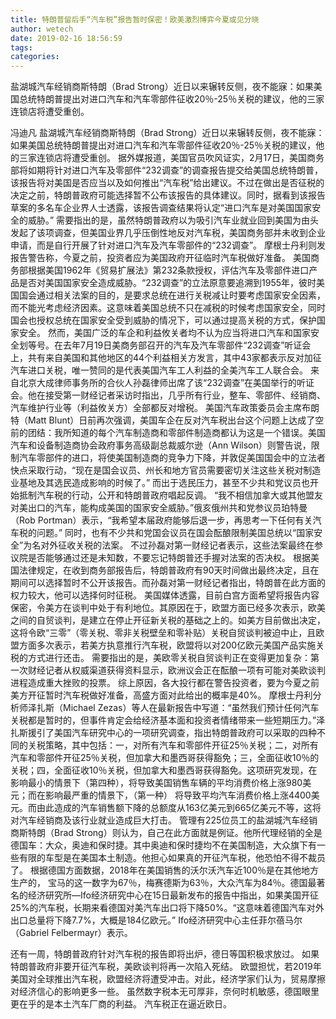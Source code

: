 ```yaml
---
title: 特朗普留后手“汽车税”报告暂时保密！欧美激烈博弈今夏或见分晓
author: wetech
date: 2019-02-16 18:56:59
tags: 
categories: 
---
```

盐湖城汽车经销商斯特朗（Brad Strong）近日以来辗转反侧，夜不能寐：如果美国总统特朗普提出对进口汽车和汽车零部件征收20％-25％关税的建议，他的三家连锁店将遭受重创。
<!-- more -->
冯迪凡
盐湖城汽车经销商斯特朗（Brad Strong）近日以来辗转反侧，夜不能寐：如果美国总统特朗普提出对进口汽车和汽车零部件征收20％-25％关税的建议，他的三家连锁店将遭受重创。
据外媒报道，美国官员吹风证实，2月17日，美国商务部将如期将针对进口汽车及零部件“232调查”的调查报告提交给美国总统特朗普，该报告将对美国是否应当以及如何推出“汽车税”给出建议。不过在做出是否征税的决定之前，特朗普政府可能选择暂不公布该报告的具体建议。同时，据看到该报告草案的多名车企业界人士透露，该报告调查结果将认定“进口汽车是对美国国家安全的威胁。”
需要指出的是，虽然特朗普政府以为吸引汽车业就业回到美国为由头发起了该项调查，但美国业界几乎压倒性地反对汽车税，美国商务部并未收到企业申请，而是自行开展了针对进口汽车及汽车零部件的“232调查”。
摩根士丹利则发报告警告称，今夏之前，投资者应为美国政府开征临时汽车税做好准备。
美国商务部根据美国1962年《贸易扩展法》第232条款授权，评估汽车及零部件进口产品是否对美国国家安全造成威胁。“232调查”的立法原意要追溯到1955年，彼时美国国会通过相关法案的目的，是要求总统在进行关税减让时要考虑国家安全因素，而不能光考虑经济因素。这意味着美国总统不只在减税的时候考虑国家安全，同时国会也授权总统在国家安全受到威胁的情况下，可以通过提高关税的方式，保护国家安全。
然而，美国广泛的车企和利益攸关者均不认为应当将进口汽车和国家安全划等号。在去年7月19日美商务部召开的汽车及汽车零部件“232调查”听证会上，共有来自美国和其他地区的44个利益相关方发言，其中43家都表示反对加征汽车进口关税，唯一赞同的是代表美国汽车工人利益的全美汽车工人联合会。
来自北京大成律师事务所的合伙人孙磊律师出席了该“232调查”在美国举行的听证会。他在接受第一财经记者采访时指出，几乎所有行业，整车、零部件、经销商、汽车维护行业等（利益攸关方）全部都反对增税。
美国汽车政策委员会主席布朗特（Matt Blunt）日前再次强调，美国车企在反对汽车税出台这个问题上达成了空前的团结：我所知道的每个汽车制造商和零部件制造商都认为这是一个错误。美国汽车和设备制造商协会政府事务高级副总裁威尔逊（Ann Wilson）则警告说，限制汽车零部件的进口，将使美国制造商的竞争力下降，并敦促美国国会中的立法者快点采取行动，“现在是国会议员、州长和地方官员需要密切关注这些关税对制造业基地及其选民造成影响的时候了。”
而出于选民压力，甚至不少共和党议员也开始抵制汽车税的行动，公开和特朗普政府唱起反调。
“我不相信加拿大或其他盟友对美出口的汽车，能构成美国的国家安全威胁。”俄亥俄州共和党参议员珀特曼（Rob Portman）表示，“我希望本届政府能够后退一步，再思考一下任何有关汽车税的问题。”
同时，也有不少共和党国会议员在国会酝酿限制美国总统以“国家安全”为名对外征收关税的法案。 不过孙磊对第一财经记者表示，这些法案最终在参议院是否能够通过还是未知数，不要忘记特朗普还手握对法案的否决权。
根据美国法律规定，在收到商务部报告后，特朗普政府有90天时间做出最终决定，且在期间可以选择暂时不公开该报告。而孙磊对第一财经记者指出，特朗普在此方面的权力较大，他可以选择何时征税。
美国媒体透露，目前白宫方面希望将报告内容保密，令美方在谈判中处于有利地位。其原因在于，欧盟方面已经多次表示，欧美之间的自贸谈判，是建立在停止开征新关税的基础之上的。如美方目前做出决定，这将令欧“三零”（零关税、零非关税壁垒和零补贴）关税自贸谈判被迫中止，且欧盟方面多次表示，若美方执意推行汽车税，欧盟将以对200亿欧元美国产品实施关税的方式进行还击。
需要指出的是，美欧零关税自贸谈判正在变得更加复杂：第一次财经记者从权威渠道获得资料显示，欧洲议会正在酝酿一项有可能对美欧谈判进程造成重大挫败的投票。
综上原因，各大投行都在警告投资者，要为今夏之前美方开征暂时汽车税做好准备，高盛方面对此给出的概率是40%。
摩根士丹利分析师泽扎斯（Michael Zezas）等人在最新报告中写道：“虽然我们预计任何汽车关税都是暂时的，但事件肯定会给经济基本面和投资者情绪带来一些短期压力。”泽扎斯援引了美国汽车研究中心的一项研究调查，指出特朗普政府可以采取的四种不同的关税策略，其中包括：一，对所有汽车和零部件开征25％关税；二，对所有汽车和零部件开征25％关税，但加拿大和墨西哥获得豁免；三，全面征收10％的关税；四，全面征收10％关税，但加拿大和墨西哥获得豁免。这项研究发现，在影响最小的情景下（第四种），将导致美国销售车辆的平均消费价格上涨980美元；而在影响最严重的情景下，（第一种） 将导致平均汽车消费价格上涨4400美元。而由此造成的汽车销售额下降的总额度从163亿美元到665亿美元不等，这将对汽车经销商及该行业就业造成巨大打击。
管理有225位员工的盐湖城汽车经销商斯特朗（Brad Strong）则认为，自己在此方面就是例证。他所代理经销的全是德国车：大众，奥迪和保时捷。其中奥迪和保时捷均不在美国制造，大众旗下有一些有限的车型是在美国本土制造。他担心如果真的开征汽车税，他恐怕不得不裁员了。
根据德国方面数据，2018年在美国销售的沃尔沃汽车近100％是在其他地方生产的， 宝马的这一数字为67％，梅赛德斯为63％，大众汽车为84％。德国最著名的经济研究所—Ifo经济研究中心在15日最新发布的报告中指出，如果美国开征25%的汽车税，长期来看德国对美汽车出口将下降50%。“这意味着德国汽车对外出口总量将下降7.7%，大概是184亿欧元。” Ifo经济研究中心主任菲尔蓓马尔（Gabriel Felbermayr）表示。
 
 
还有一周，特朗普政府针对汽车税的报告即将出炉，德日等国积极求放过。
如果特朗普政府非要开征汽车税，美欧谈判将再一次陷入死结。
欧盟担忧，若2019年美国对全球推出汽车税，欧盟经济将遭受冲击。对此，经济学家们认为，贸易摩擦对经济信心的影响更多一些。
虽然数字税本无可厚非，奈何时机敏感，德国眼里更在乎的是本土汽车厂商的利益。
汽车税正在逼近欧日。
